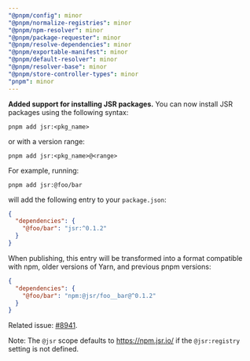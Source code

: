 ```yaml
---
"@pnpm/config": minor
"@pnpm/normalize-registries": minor
"@pnpm/npm-resolver": minor
"@pnpm/package-requester": minor
"@pnpm/resolve-dependencies": minor
"@pnpm/exportable-manifest": minor
"@pnpm/default-resolver": minor
"@pnpm/resolver-base": minor
"@pnpm/store-controller-types": minor
"pnpm": minor
---
```


**Added support for installing JSR packages.** You can now install JSR packages using the following syntax:

```
pnpm add jsr:<pkg_name>
```

or with a version range:

```
pnpm add jsr:<pkg_name>@<range>
```

For example, running:

```
pnpm add jsr:@foo/bar
```

will add the following entry to your `package.json`:

```json
{
  "dependencies": {
    "@foo/bar": "jsr:^0.1.2"
  }
}
```

When publishing, this entry will be transformed into a format compatible with npm, older versions of Yarn, and previous pnpm versions:

```json
{
  "dependencies": {
    "@foo/bar": "npm:@jsr/foo__bar@^0.1.2"
  }
}
```

Related issue: [#8941](https://github.com/pnpm/pnpm/issues/8941).

Note: The `@jsr` scope defaults to <https://npm.jsr.io/> if the `@jsr:registry` setting is not defined.
